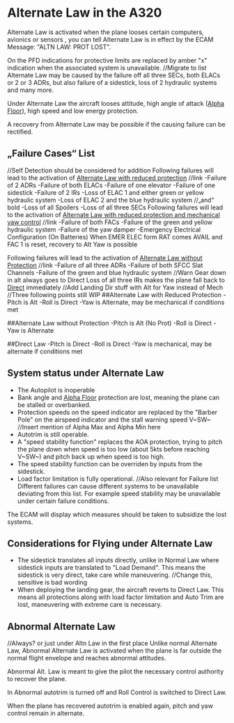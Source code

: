 # Alternate Law in the A320
Alternate Law is activated when the plane looses certain computers, avionics or sensors , you can tell Alternate Law is in effect by the ECAM Message: "ALTN LAW: PROT LOST".

On the PFD indications for protective limits are replaced by amber "x" indication when the associated system is unavailable.
//Migrate to list
Alternate Law may be caused by the failure off all three SECs, both ELACs or 2 or 3 ADRs, but also failure of a sidestick, loss of 2 hydraulic systems and many more.

Under Alternate Law the aircraft looses attitude, high angle of attack ([Alpha Floor](afloor.md)), high speed and low energy protection.

A recovery from Alternate Law may be possible if the causing failure can be rectified.
## „Failure Cases“ List
//Self Detection should be considered for addition
Following failures will lead to the activation of [Alternate Law with reduced protection](#Alternate-Law-with-Reduced-Protection)
//link
-Failure of 2 ADRs
-Failure of both ELACs
-Failure of one elevator
-Failure of one sidestick
-Failure of 2 IRs
-Loss of ELAC 1 and either green or yellow hydraulic system 
-Loss of ELAC 2 and the blue hydraulic system
//„and“ bold
-Loss of all Spoilers
-Loss of all three SECs
Following failures will lead to the activation of [Alternate Law with reduced protection and mechanical yaw control](#Alternate-Law-with-Reduced-Protection)
//link
-Failure of both FACs
-Failure of the green and yellow hydraulic system
-Failure of the yaw damper
-Emergency Electrical Configuration (On Batteries)
When EMER ELEC form RAT comes AVAIL and FAC 1 is reset, recovery to Alt Yaw is possible

Following failures will lead to the activation of [Alternate Law without Protection](#Alternate-Law-without-Protection)
//link
-Failure of all three ADRs
-Failure of both SFCC Slat Channels
-Failure of the green and blue hydraulic system
//Warn Gear down in alt always goes to Direct
Loss of all three IRs makes the plane fall back to [Direct](#Direct-Law) immediately
//Add Landing Dir stuff with Alt for Yaw instead of Mech
//Three following points still WIP
##Alternate Law with Reduced Protection
-Pitch is Alt
-Roll is Direct
-Yaw is Alternate, may be mechanical if conditions met

##Alternate Law without Protection
-Pitch is Alt (No Prot)
-Roll is Direct
-Yaw is Alternate

##Direct Law
-Pitch is Direct
-Roll is Direct
-Yaw is mechanical, may be alternate if conditions met


## System status under Alternate Law
- The Autopilot is inoperable
- Bank angle and [Alpha Floor](afloor.md) protection are lost, meaning the plane can be stalled or overbanked. 
- Protection speeds on the speed indicator are replaced by the "Barber Pole" on the airspeed indicator and the stall warning speed V~SW~
//Insert mention of Alpha Max and Alpha Min here 
- Autotrim is still operable.
- A "speed stability function" replaces the AOA protection, trying to pitch the plane down when speed is too low (about 5kts before reaching V~SW~) and pitch back up when speed is too high.
- The speed stability function can be overriden by inputs from the sidestick.
- Load factor limitation is fully operational.
//Also relevant for Failure list
Different failures can cause different systems to be unavailable deviating from this list. For example speed stability may be unavailable under certain failure conditions.

The ECAM will display which measures should be taken to subsidize the lost systems.

## Considerations for Flying under Alternate Law
- The sidestick translates all inputs directly, unlike in Normal Law where sidestick inputs are translated to "Load Demand". This means the sidestick is very direct, take care while maneuvering.
//Change this, sensitive is bad wording 
- When deploying the landing gear, the aircraft reverts to Direct Law. This means all protections along with load factor limitation and Auto Trim are lost, maneuvering with extreme care is necessary.

## Abnormal Alternate Law
//Always? or just under Altn Law in the first place
Unlike normal Alternate Law, Abnormal Alternate Law is activated when the plane is far outside the normal flight envelope and reaches abnormal attitudes.

Abnormal Alt. Law is meant to give the pilot the necessary control authority to recover the plane.

In Abnormal autotrim is turned off and Roll Control is switched to Direct Law.

When the plane has recovered autotrim is enabled again, pitch and yaw control remain in alternate.